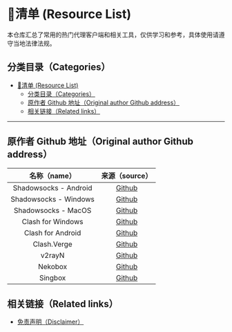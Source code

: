 # 🍍清单 (Resource List)

本仓库汇总了常用的热门代理客户端和相关工具，仅供学习和参考，具体使用请遵守当地法律法规。

## 分类目录（Categories）
- [🍍清单 (Resource List)](#清单-resource-list)
  - [分类目录（Categories）](#分类目录categories)
  - [原作者 Github 地址（Original author Github address）](#原作者-github-地址original-author-github-address)
  - [相关链接（Related links）](#相关链接related-links)

---
## 原作者 Github 地址（Original author Github address）
| 名称（name）  | 来源（source）|
|:---------------:|:-----------------------:|
| Shadowsocks - Android |[Github](https://github.com/shadowsocks/shadowsocks-android)
| Shadowsocks - Windows |[Github](https://github.com/shadowsocks/shadowsocks-windows)
| Shadowsocks - MacOS   |[Github](https://github.com/shadowsocks/ShadowsocksX-NG)
| Clash for Windows |[Github](https://github.com/Dreamacro/clash) |
| Clash for Android	|[Github](https://github.com/Dreamacro/clash) |
| 	Clash.Verge	|[Github](https://github.com/clash-verge-rev/clash-verge-rev) |
| 	v2rayN	|[Github](https://github.com/2dust/v2rayN) |
| 	Nekobox	|[Github](https://github.com/MatsuriDayo/NekoBoxForAndroid) |
| 	Singbox	|[Github](https://github.com/SagerNet/sing-box) |


## 相关链接（Related links）
- [免责声明（Disclaimer）](https://github.com/heartyuui/Agent-software/blob/main/Disclaimer.md)
